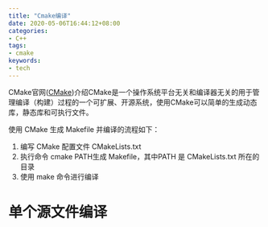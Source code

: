 ```yaml
---
title: "Cmake编译"
date: 2020-05-06T16:44:12+08:00
categories:
- C++
tags:
- cmake
keywords:
- tech
---
```

CMake官网([CMake](https://cmake.org/overview/))介绍CMake是一个操作系统平台无关和编译器无关的用于管理编译（构建）过程的一个可扩展、开源系统，使用CMake可以简单的生成动态库，静态库和可执行文件。
<!--more-->
使用 CMake 生成 Makefile 并编译的流程如下：
1. 编写 CMake 配置文件 CMakeLists.txt
2. 执行命令 cmake PATH生成 Makefile，其中PATH 是 CMakeLists.txt 所在的目录
3. 使用 make 命令进行编译
# 单个源文件编译
